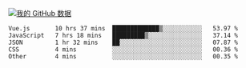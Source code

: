 [![我的 GitHub 数据](https://github-readme-stats.vercel.app/api?username=unbrain&?theme=dark)]()

<!--START_SECTION:waka-->
```text
Vue.js       10 hrs 37 mins  █████████████▒░░░░░░░░░░░   53.97 % 
JavaScript   7 hrs 18 mins   █████████▒░░░░░░░░░░░░░░░   37.14 % 
JSON         1 hr 32 mins    ██░░░░░░░░░░░░░░░░░░░░░░░   07.87 % 
CSS          4 mins          ░░░░░░░░░░░░░░░░░░░░░░░░░   00.36 % 
Other        4 mins          ░░░░░░░░░░░░░░░░░░░░░░░░░   00.35 % 
```
<!--END_SECTION:waka-->

